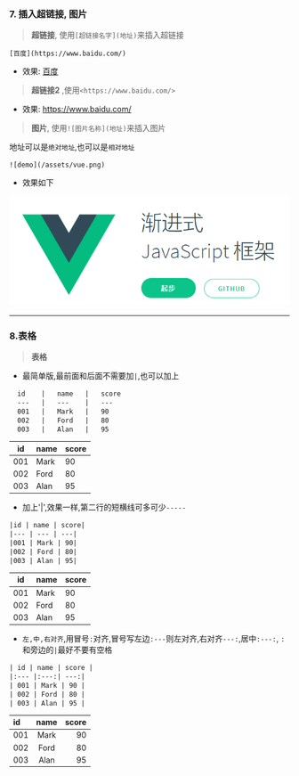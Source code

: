 
### 7. 插入超链接, 图片

> **超链接**, 使用`[超链接名字](地址)`来插入超链接

```
[百度](https://www.baidu.com/)
```

- 效果: [百度](https://www.baidu.com/)


> **超链接2** ,使用`<https://www.baidu.com/>`

- 效果: <https://www.baidu.com/>


> **图片**, 使用`![图片名称](地址)`来插入图片

地址可以是`绝对地址`,也可以是`相对地址`


  ```
  ![demo](/assets/vue.png)
  ```

- 效果如下

![](/assets/vue.png)

---

### 8.表格

> **表格**

- 最简单版,最前面和后面不需要加`|`,也可以加上
```
  id    |   name   |   score
  ---   |   ---    |   ---
  001   |   Mark   |   90
  002   |   Ford   |   80
  003   |   Alan   |   95
```

id | name | score
--- | --- | ---
001 | Mark | 90
002 | Ford | 80
003 | Alan | 95

- 加上'|',效果一样,第二行的短横线可多可少`-----`

```
|id | name | score|
|--- | --- | ---|
|001 | Mark | 90|
|002 | Ford | 80|
|003 | Alan | 95|
```
|id | name | score|
|--- | --- | ---|
|001 | Mark | 90|
|002 | Ford | 80|
|003 | Alan | 95|




- `左,中,右对齐`,用冒号`:`对齐,冒号写左边`:---`则左对齐,右对齐`---:`,居中`:---:`, `:`和旁边的`|`最好不要有空格

```
| id | name | score |
|:--- |:---:| ---:|
| 001 | Mark | 90 |
| 002 | Ford | 80 |
| 003 | Alan | 95 |

```

| id | name | score |
| :--- | :---: | ---: |
| 001 | Mark | 90 |
| 002 | Ford | 80 |
| 003 | Alan | 95 |




